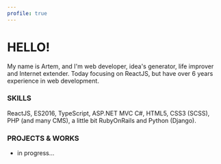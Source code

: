 ```yaml
---
profile: true
---
```


# HELLO!

My name is Artem, and I'm web developer, idea's generator, life improver and Internet extender. Today focusing on ReactJS, but
have over 6 years experience in web development. 

### SKILLS
ReactJS, ES2016, TypeScript, ASP.NET MVC C#, HTML5, CSS3 (SCSS), PHP (and many CMS), a little bit RubyOnRails and Python (Django).

### PROJECTS & WORKS
- in progress...
